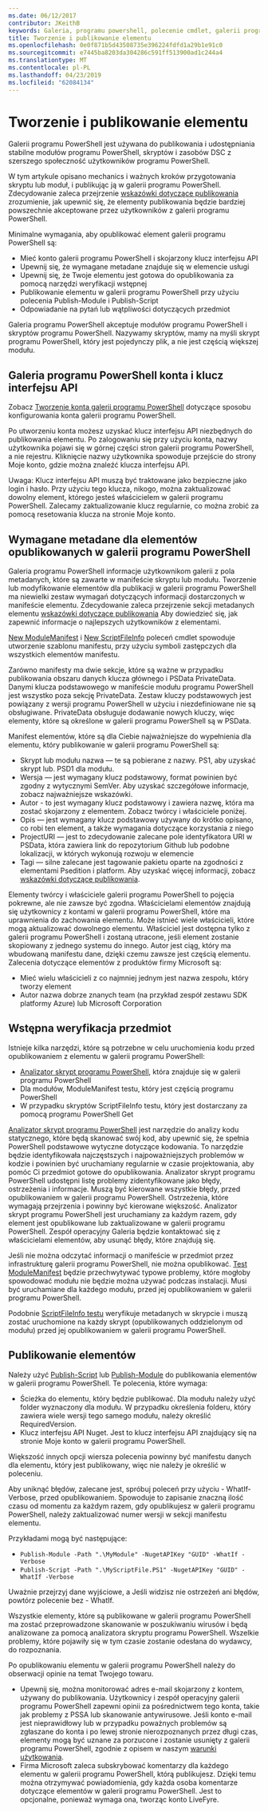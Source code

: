 ```yaml
---
ms.date: 06/12/2017
contributor: JKeithB
keywords: Galeria, programu powershell, polecenie cmdlet, galerii programu PowerShell
title: Tworzenie i publikowanie elementu
ms.openlocfilehash: 0e0f871b5d43508735e396224fdfd1a29b1e91c0
ms.sourcegitcommit: e7445ba8203da304286c591ff513900ad1c244a4
ms.translationtype: MT
ms.contentlocale: pl-PL
ms.lasthandoff: 04/23/2019
ms.locfileid: "62084134"
---
```

# <a name="creating-and-publishing-an-item"></a>Tworzenie i publikowanie elementu

Galerii programu PowerShell jest używana do publikowania i udostępniania stabilne modułów programu PowerShell, skryptów i zasobów DSC z szerszego społeczność użytkowników programu PowerShell.

W tym artykule opisano mechanics i ważnych kroków przygotowania skryptu lub moduł, i publikując ją w galerii programu PowerShell. Zdecydowanie zaleca przejrzenie [wskazówki dotyczące publikowania](../../concepts/publishing-guidelines.md) zrozumienie, jak upewnić się, że elementy publikowania będzie bardziej powszechnie akceptowane przez użytkowników z galerii programu PowerShell.

Minimalne wymagania, aby opublikować element galerii programu PowerShell są:

- Mieć konto galerii programu PowerShell i skojarzony klucz interfejsu API
- Upewnij się, że wymagane metadane znajduje się w elemencie usługi
- Upewnij się, że Twoje elementu jest gotowa do opublikowania za pomocą narzędzi weryfikacji wstępnej
- Publikowanie elementu w galerii programu PowerShell przy użyciu polecenia Publish-Module i Publish-Script
- Odpowiadanie na pytań lub wątpliwości dotyczących przedmiot

Galeria programu PowerShell akceptuje modułów programu PowerShell i skryptów programu PowerShell. Nazywamy skryptów, mamy na myśli skrypt programu PowerShell, który jest pojedynczy plik, a nie jest częścią większej modułu.

## <a name="powershell-gallery-account-and-api-key"></a>Galeria programu PowerShell konta i klucz interfejsu API

Zobacz [Tworzenie konta galerii programu PowerShell](/powershell/gallery/how-to/publishing-packages/creating-an-account) dotyczące sposobu konfigurowania konta galerii programu PowerShell.

Po utworzeniu konta możesz uzyskać klucz interfejsu API niezbędnych do publikowania elementu. Po zalogowaniu się przy użyciu konta, nazwy użytkownika pojawi się w górnej części stron galerii programu PowerShell, a nie rejestru. Kliknięcie nazwy użytkownika spowoduje przejście do strony Moje konto, gdzie można znaleźć klucza interfejsu API.

Uwaga: Klucz interfejsu API muszą być traktowane jako bezpieczne jako login i hasło.
Przy użyciu tego klucza, nikogo, można zaktualizować dowolny element, którego jesteś właścicielem w galerii programu PowerShell.
Zalecamy zaktualizowanie klucz regularnie, co można zrobić za pomocą resetowania klucza na stronie Moje konto.

## <a name="required-metadata-for-items-published-to-the-powershell-gallery"></a>Wymagane metadane dla elementów opublikowanych w galerii programu PowerShell

Galeria programu PowerShell informacje użytkownikom galerii z pola metadanych, które są zawarte w manifeście skryptu lub modułu. Tworzenie lub modyfikowanie elementów dla publikacji w galerii programu PowerShell ma niewielki zestaw wymagań dotyczących informacji dostarczonych w manifeście elementu.
Zdecydowanie zaleca przejrzenie sekcji metadanych elementu [wskazówki dotyczące publikowania](../../concepts/publishing-guidelines.md) Aby dowiedzieć się, jak zapewnić informacje o najlepszych użytkowników z elementami.

[New ModuleManifest](/powershell/module/microsoft.powershell.core/new-modulemanifest) i [New ScriptFileInfo](/powershell/module/PowerShellGet/New-ScriptFileInfo) poleceń cmdlet spowoduje utworzenie szablonu manifestu, przy użyciu symboli zastępczych dla wszystkich elementów manifestu.

Zarówno manifesty ma dwie sekcje, które są ważne w przypadku publikowania obszaru danych klucza głównego i PSData PrivateData. Danymi klucza podstawowego w manifeście modułu programu PowerShell jest wszystko poza sekcję PrivateData. Zestaw kluczy podstawowych jest powiązany z wersji programu PowerShell w użyciu i niezdefiniowane nie są obsługiwane. PrivateData obsługuje dodawanie nowych kluczy, więc elementy, które są określone w galerii programu PowerShell są w PSData.


Manifest elementów, które są dla Ciebie najważniejsze do wypełnienia dla elementu, który publikowanie w galerii programu PowerShell są:

- Skrypt lub modułu nazwa — te są pobierane z nazwy. PS1, aby uzyskać skrypt lub. PSD1 dla modułu.
- Wersja — jest wymagany klucz podstawowy, format powinien być zgodny z wytycznymi SemVer. Aby uzyskać szczegółowe informacje, zobacz najważniejsze wskazówki.
- Autor - to jest wymagany klucz podstawowy i zawiera nazwę, która ma zostać skojarzony z elementem.
Zobacz twórcy i właściciele poniżej.
- Opis — jest wymagany klucz podstawowy używany do krótko opisano, co robi ten element, a także wymagania dotyczące korzystania z niego
- ProjectURI — jest to zdecydowanie zalecane pole identyfikatora URI w PSData, która zawiera link do repozytorium Github lub podobne lokalizacji, w których wykonują rozwoju w elemencie
- Tagi — silne zalecane jest tagowanie pakietu oparte na zgodności z elementami Psedition i platform. Aby uzyskać więcej informacji, zobacz [wskazówki dotyczące publikowania](../../concepts/publishing-guidelines.md#tag-your-package-with-the-compatible-pseditions-and-platforms).

Elementy twórcy i właściciele galerii programu PowerShell to pojęcia pokrewne, ale nie zawsze być zgodna. Właścicielami elementów znajdują się użytkownicy z kontami w galerii programu PowerShell, które ma uprawnienia do zachowania elementu. Może istnieć wiele właścicieli, które mogą aktualizować dowolnego elementu. Właściciel jest dostępna tylko z galerii programu PowerShell i zostaną utracone, jeśli element zostanie skopiowany z jednego systemu do innego. Autor jest ciąg, który ma wbudowaną manifestu dane, dzięki czemu zawsze jest częścią elementu. Zalecenia dotyczące elementów z produktów firmy Microsoft są:

- Mieć wielu właścicieli z co najmniej jednym jest nazwa zespołu, który tworzy element
- Autor nazwa dobrze znanych team (na przykład zespół zestawu SDK platformy Azure) lub Microsoft Corporation


## <a name="pre-validate-your-item"></a>Wstępna weryfikacja przedmiot

Istnieje kilka narzędzi, które są potrzebne w celu uruchomienia kodu przed opublikowaniem z elementu w galerii programu PowerShell:

- [Analizator skrypt programu PowerShell](https://www.powershellgallery.com/packages/PSScriptAnalyzer/), która znajduje się w galerii programu PowerShell
- Dla modułów, ModuleManifest testu, który jest częścią programu PowerShell
- W przypadku skryptów ScriptFileInfo testu, który jest dostarczany za pomocą programu PowerShell Get

[Analizator skrypt programu PowerShell](https://www.powershellgallery.com/packages/PSScriptAnalyzer/) jest narzędzie do analizy kodu statycznego, które będą skanować swój kod, aby upewnić się, że spełnia PowerShell podstawowe wytyczne dotyczące kodowania. To narzędzie będzie identyfikowała najczęstszych i najpoważniejszych problemów w kodzie i powinien być uruchamiany regularnie w czasie projektowania, aby pomóc Ci przedmiot gotowe do opublikowania. Analizator skrypt programu PowerShell udostępni listę problemy zidentyfikowane jako błędy, ostrzeżenia i informacje. Muszą być kierowane wszystkie błędy, przed opublikowaniem w galerii programu PowerShell. Ostrzeżenia, które wymagają przejrzenia i powinny być kierowane większość. Analizator skrypt programu PowerShell jest uruchamiany za każdym razem, gdy element jest opublikowane lub zaktualizowane w galerii programu PowerShell. Zespół operacyjny Galeria będzie kontaktować się z właścicielami elementów, aby usunąć błędy, które znajdują się.

Jeśli nie można odczytać informacji o manifeście w przedmiot przez infrastrukturę galerii programu PowerShell, nie można opublikować.
[Test ModuleManifest](/powershell/module/microsoft.powershell.core/test-modulemanifest) będzie przechwytywać typowe problemy, które mogłoby spowodować modułu nie będzie można używać podczas instalacji. Musi być uruchamiane dla każdego modułu, przed jej opublikowaniem w galerii programu PowerShell.

Podobnie [ScriptFileInfo testu](/powershell/module/PowerShellGet/test-scriptfileinfo) weryfikuje metadanych w skrypcie i muszą zostać uruchomione na każdy skrypt (opublikowanych oddzielonym od modułu) przed jej opublikowaniem w galerii programu PowerShell.


## <a name="publishing-items"></a>Publikowanie elementów

Należy użyć [Publish-Script](/powershell/module/PowerShellGet/publish-script) lub [Publish-Module](/powershell/module/PowerShellGet/publish-module) do publikowania elementów w galerii programu PowerShell. Te polecenia, które wymaga:

- Ścieżka do elementu, który będzie publikować. Dla modułu należy użyć folder wyznaczony dla modułu. W przypadku określenia folderu, który zawiera wiele wersji tego samego modułu, należy określić RequiredVersion.
- Klucz interfejsu API Nuget. Jest to klucz interfejsu API znajdujący się na stronie Moje konto w galerii programu PowerShell.

Większość innych opcji wiersza polecenia powinny być manifestu danych dla elementu, który jest publikowany, więc nie należy je określić w poleceniu.

Aby uniknąć błędów, zalecane jest, spróbuj poleceń przy użyciu - WhatIf-Verbose, przed opublikowaniem. Spowoduje to zapisanie znaczną ilość czasu od momentu za każdym razem, gdy opublikujesz w galerii programu PowerShell, należy zaktualizować numer wersji w sekcji manifestu elementu.

Przykładami mogą być następujące:

* `Publish-Module -Path ".\MyModule" -NugetAPIKey "GUID" -WhatIf -Verbose`
* `Publish-Script -Path ".\MyScriptFile.PS1" -NugetAPIKey "GUID" -WhatIf -Verbose`

Uważnie przejrzyj dane wyjściowe, a Jeśli widzisz nie ostrzeżeń ani błędów, powtórz polecenie bez - WhatIf.

Wszystkie elementy, które są publikowane w galerii programu PowerShell ma zostać przeprowadzone skanowanie w poszukiwaniu wirusów i będą analizowane za pomocą analizatora skryptu programu PowerShell. Wszelkie problemy, które pojawiły się w tym czasie zostanie odesłana do wydawcy, do rozpoznania.

Po opublikowaniu elementu w galerii programu PowerShell należy do obserwacji opinie na temat Twojego towaru.

- Upewnij się, można monitorować adres e-mail skojarzony z kontem, używany do publikowania. Użytkownicy i zespół operacyjny galerii programu PowerShell zapewni opinii za pośrednictwem tego konta, takie jak problemy z PSSA lub skanowanie antywirusowe. Jeśli konto e-mail jest nieprawidłowy lub w przypadku poważnych problemów są zgłaszane do konta i po lewej stronie nierozpoznanych przez długi czas, elementy mogą być uznane za porzucone i zostanie usunięty z galerii programu PowerShell, zgodnie z opisem w naszym [warunki użytkowania](https://www.powershellgallery.com/policies/Terms).
- Firma Microsoft zaleca subskrybować komentarzy dla każdego elementu w galerii programu PowerShell, którą publikujesz. Dzięki temu można otrzymywać powiadomienia, gdy każda osoba komentarze dotyczące elementów w galerii programu PowerShell. Jest to opcjonalne, ponieważ wymaga ona, tworząc konto LiveFyre.

